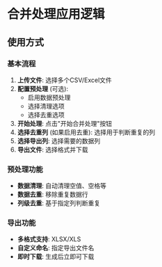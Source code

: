 # 合并处理应用逻辑

## 使用方式

### 基本流程
1. **上传文件**: 选择多个CSV/Excel文件
2. **配置预处理** (可选):
   - 启用数据预处理
   - 选择清理选项
   - 选择去重选项
3. **开始处理**: 点击"开始合并处理"按钮
4. **选择去重列** (如果启用去重): 选择用于判断重复的列
5. **选择导出列**: 选择需要的数据列
6. **导出文件**: 选择格式并下载

### 预处理功能
- **数据清理**: 自动清理空值、空格等
- **数据去重**: 移除重复数据行
- **列级去重**: 基于指定列判断重复

### 导出功能
- **多格式支持**: XLSX/XLS
- **自定义命名**: 指定导出文件名
- **即时下载**: 生成后立即可下载